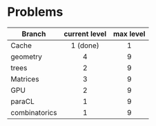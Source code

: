 # Problems

| Branch            | current level | max level |
| -------------     |:-------------:| :--------:|
| Cache             | 1 (done)      |     1     |
| geometry          | 4             |     9     |
| trees             | 2             |     9     |
| Matrices          | 3             |     9     |
| GPU               | 2             |     9     |
| paraCL            | 1             |     9     |
| combinatorics     | 1             |     9     | 

